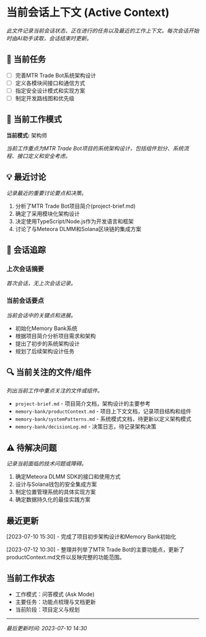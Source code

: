 # 当前会话上下文 (Active Context)

*此文件记录当前会话状态、正在进行的任务以及最近的工作上下文。每次会话开始时由AI助手读取，会话结束时更新。*

## 🎯 当前任务

- [ ] 完善MTR Trade Bot系统架构设计
- [ ] 定义各模块间接口和通信方式
- [ ] 指定安全设计模式和实现方案
- [ ] 制定开发路线图和优先级

## 🔄 当前工作模式

**当前模式:** 架构师

*当前工作重点为MTR Trade Bot项目的系统架构设计，包括组件划分、系统流程、接口定义和安全考虑。*

## 💡 最近讨论

*记录最近的重要讨论要点和决策。*

1. 分析了MTR Trade Bot项目简介(project-brief.md)
2. 确定了采用模块化架构设计
3. 决定使用TypeScript/Node.js作为开发语言和框架
4. 讨论了与Meteora DLMM和Solana区块链的集成方案

## 📝 会话追踪

### 上次会话摘要

*首次会话，无上次会话记录。*

### 当前会话要点

*当前会话中的关键点和进展。*

- 初始化Memory Bank系统
- 根据项目简介分析项目需求和架构
- 提出了初步的系统架构设计
- 规划了后续架构设计任务

## 🔍 当前关注的文件/组件

*列出当前工作中重点关注的文件或组件。*

- `project-brief.md` - 项目简介文档，架构设计的主要参考
- `memory-bank/productContext.md` - 项目上下文文档，记录项目结构和组件
- `memory-bank/systemPatterns.md` - 系统模式文档，待更新以定义架构模式
- `memory-bank/decisionLog.md` - 决策日志，待记录架构决策

## ⚠️ 待解决问题

*记录当前面临的技术问题或障碍。*

1. 确定Meteora DLMM SDK的接口和使用方式
2. 设计与Solana钱包的安全集成方案
3. 制定位置管理系统的具体实现方案
4. 确定数据持久化的最佳实践方案

## 最近更新

[2023-07-10 15:30] - 完成了项目初步架构设计和Memory Bank初始化

[2023-07-12 10:30] - 整理并列举了MTR Trade Bot的主要功能点，更新了productContext.md文件以反映完整的功能范围。

## 当前工作状态

- 工作模式：问答模式 (Ask Mode)
- 主要任务：功能点梳理与文档更新
- 当前阶段：项目定义与规划

---

*最后更新时间: 2023-07-10 14:30* 
